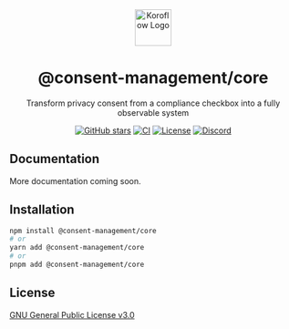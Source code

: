 <div align="center">
   <img src="https://koroflow.com/logo-icon.png" alt="Koroflow Logo" width="64" height="64" />
  <h1>@consent-management/core</h1>
  <p>Transform privacy consent from a compliance checkbox into a fully observable system</p>

  [![GitHub stars](https://img.shields.io/github/stars/consent-management?style=flat-square)](https://github.com/koroflow/c15t)
  [![CI](https://img.shields.io/github/actions/workflow/status/koroflow/c15t/ci.yml?style=flat-square)](https://github.com/koroflow/c15t/actions/workflows/ci.yml)
  [![License](https://img.shields.io/badge/license-GPL--3.0-blue.svg?style=flat-square)](LICENSE)
  [![Discord](https://img.shields.io/discord/1312171102268690493?style=flat-square)](https://discord.gg/koroflow)
</div>

## Documentation

More documentation coming soon.

## Installation

```bash
npm install @consent-management/core
# or
yarn add @consent-management/core
# or
pnpm add @consent-management/core
```

## License

[GNU General Public License v3.0](https://github.com/koroflow/c15t/blob/main/LICENSE)
